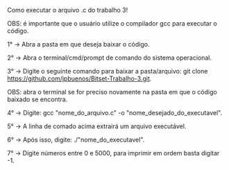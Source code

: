 Como executar o arquivo .c do trabalho 3!

OBS: é importante que o usuário utilize o compilador gcc para executar o código.

1° -> Abra a pasta em que deseja baixar o código.

2° -> Abra o terminal/cmd/prompt de comando do sistema operacional.

3° -> Digite o seguinte comando para baixar a pasta/arquivo: git clone https://github.com/jpbuenos/Bitset-Trabalho-3.git.

OBS: abra o terminal se for preciso novamente na pasta em que o código baixado se encontra.

4° -> Digite: gcc "nome_do_arquivo.c" -o "nome_desejado_do_executavel".  

5° -> A linha de comado acima extrairá um arquivo executável.  

6° -> Após isso, digite: ./"nome_do_executavel".

7° -> Digite números entre 0 e 5000, para imprimir em ordem basta digitar -1.
